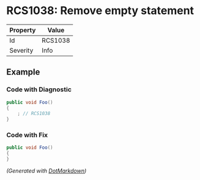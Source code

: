 # RCS1038: Remove empty statement

| Property | Value   |
| -------- | ------- |
| Id       | RCS1038 |
| Severity | Info    |

## Example

### Code with Diagnostic

```csharp
public void Foo()
{
    ; // RCS1038
}
```

### Code with Fix

```csharp
public void Foo()
{
}
```


*\(Generated with [DotMarkdown](http://github.com/JosefPihrt/DotMarkdown)\)*